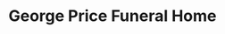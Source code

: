 ---
title: "George Price Funeral Home"
url: /levelland/george-price-funeral-home/
shop: Bestattungen
---